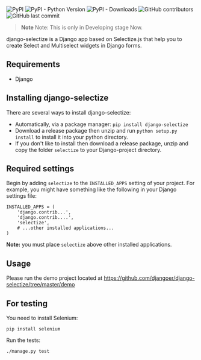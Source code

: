 ![PyPI](https://img.shields.io/pypi/v/django-selectize)
![PyPI - Python Version](https://img.shields.io/pypi/pyversions/django-selectize)
![PyPI - Downloads](https://img.shields.io/pypi/dm/django-selectize)
![GitHub contributors](https://img.shields.io/github/contributors/djangoer/django-selectize)
![GitHub last commit](https://img.shields.io/github/last-commit/djangoer/django-selectize)
   
> **Note**
> Note: This is only in Developing stage Now.

django-selectize  is a Django app based on Selectize.js that help you to create Select and Multiselect widgets in Django forms.


Requirements
------------

* Django


Installing django-selectize
---------------------------

There are several ways to install django-selectize:

* Automatically, via a package manager: `pip install django-selectize`
* Download a release package then unzip and run `python setup.py install` to install it into your python directory.
* If you don't like to install then download a release package, unzip and copy the folder `selectize` to your Django-project directory.


Required settings
-----------------

Begin by adding `selectize` to the `INSTALLED_APPS` setting of your project. For example, you might have something like the following in your Django settings file:

	INSTALLED_APPS = (
	    'django.contrib...',
	    'django.contrib....',
	    'selectize',
	    # ...other installed applications...
	)

**Note:** you must place `selectize` above other installed applications.

Usage
-----

Please run the demo project located at https://github.com/djangoer/django-selectize/tree/master/demo

For testing
-----------
You need to install Selenium:

    pip install selenium

Run the tests:

    ./manage.py test

